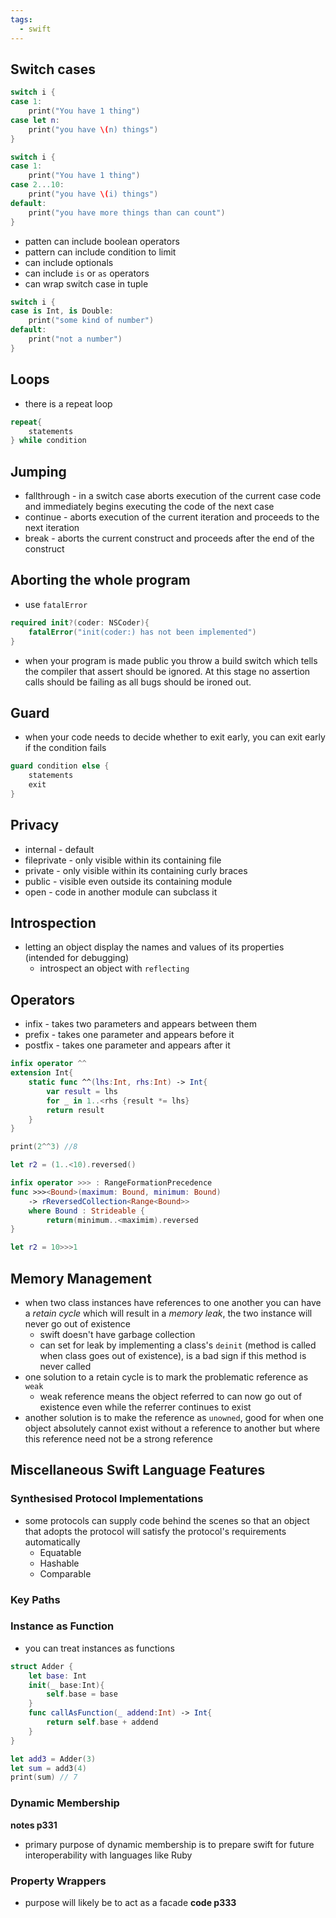 ```yaml
---
tags:
  - swift
---
```


## Switch cases
```swift
switch i {
case 1:
	print("You have 1 thing")
case let n:
	print("you have \(n) things")
}

switch i {
case 1:
	print("You have 1 thing")
case 2...10:
	print("you have \(i) things")
default:
	print("you have more things than can count")
}
```
- patten can include boolean operators
- pattern can include condition to limit
- can include optionals
- can include `is` or `as` operators
- can wrap switch case in tuple
```swift
switch i {
case is Int, is Double:
	print("some kind of number")
default:
	print("not a number")
}
```
## Loops
- there is a repeat loop
```swift
repeat{
	statements
} while condition
```
## Jumping
- fallthrough - in a switch case aborts execution of the current case code and immediately begins executing the code of the next case
- continue - aborts execution of the current iteration and proceeds to the next iteration
- break - aborts the current construct and proceeds after the end of the construct 
## Aborting the whole program
- use `fatalError`
```swift
required init?(coder: NSCoder){
	fatalError("init(coder:) has not been implemented")
}
```
- when your program is made public you throw a build switch which tells the compiler that assert should be ignored. At this stage no assertion calls should be failing as all bugs should be ironed out.
## Guard
- when your code needs to decide whether to exit early, you can exit early if the condition fails
```swift
guard condition else {
	statements
	exit
}
```

## Privacy
- internal - default
- fileprivate - only visible within its containing file
- private - only visible within its containing curly braces
- public - visible even outside its containing module
- open - code in another module can subclass it
## Introspection
- letting an object display the names and values of its properties (intended for debugging)
	- introspect an object with `reflecting`
## Operators 
- infix - takes two parameters and appears between them
- prefix - takes one parameter and appears before it
- postfix - takes one parameter and appears after it
```swift
infix operator ^^
extension Int{
	static func ^^(lhs:Int, rhs:Int) -> Int{
		var result = lhs
		for _ in 1..<rhs {result *= lhs}
		return result
	}
}

print(2^^3) //8

let r2 = (1..<10).reversed()

infix operator >>> : RangeFormationPrecedence
func >>><Bound>(maximum: Bound, minimum: Bound)
	-> rReversedCollection<Range<Bound>>
	where Bound : Strideable {
		return(minimum..<maximim).reversed
}

let r2 = 10>>>1

```
## Memory Management
- when two class instances have references to one another you can have a *retain cycle* which will result in a *memory leak*, the two instance will never go out of existence
	- swift doesn't have garbage collection
	- can set for leak by implementing a class's `deinit` (method is called when class goes out of existence), is a bad sign if this method is never called
- one solution to a retain cycle is to mark the problematic reference as `weak`
	- weak reference means the object referred to can now go out of existence even while the referrer continues to exist
- another solution is to make the reference as `unowned`, good for when one object absolutely cannot exist without a reference to another but where this reference need not be a strong reference
## Miscellaneous Swift Language Features
### Synthesised Protocol Implementations
- some protocols can supply code behind the scenes so that an object that adopts the protocol will satisfy the protocol's requirements automatically
	- Equatable
	- Hashable
	- Comparable
### Key Paths
### Instance as Function
- you can treat instances as functions
```swift
struct Adder {
	let base: Int
	init(_ base:Int){
		self.base = base
	}
	func callAsFunction(_ addend:Int) -> Int{
		return self.base + addend
	}
}

let add3 = Adder(3)
let sum = add3(4)
print(sum) // 7
```
### Dynamic Membership
**notes p331**
- primary purpose of dynamic membership is to prepare swift for future interoperability with languages like Ruby
### Property Wrappers
- purpose will likely be to act as a facade
**code p333**